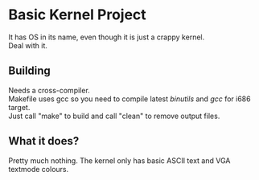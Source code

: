 # Basic Kernel Project
It has OS in its name, even though it is just a crappy kernel.  
Deal with it.

## Building
Needs a cross-compiler.  
Makefile uses gcc so you need to compile latest *binutils* and *gcc* for i686 target.  
Just call "make" to build and call "clean" to remove output files.

## What it does?
Pretty much nothing. The kernel only has basic ASCII text and VGA textmode colours.